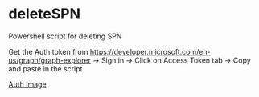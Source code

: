 # deleteSPN
Powershell script for deleting SPN


Get the Auth token from https://developer.microsoft.com/en-us/graph/graph-explorer -> Sign in -> Click on Access Token tab -> Copy and paste in the script

[Auth Image](authCode.png)
